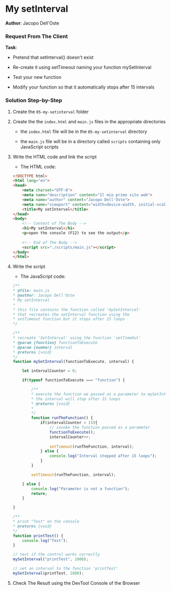 # My setInterval

**Author**: Jacopo Dell'Oste 

### Request From The Client

**Task**: 

- Pretend that setInterval() doesn't exist

- Re-create it using setTimeout naming your function mySetInterval

- Test your new function

- Modify your function so that it automatically stops after 15 intervals

### Solution Step-by-Step

1. Create the  `05-my-setinterval` folder

2. Create the the `index.html` and `main.js` files in the appropriate directories

    * the `index.html` file will be in the `05-my-setinterval` directory

    * the `main.js` file will be in a directory called `scripts` containing only JavaScript scripts

3. Write the HTML code and link the script
    
    * The HTML code:

    ```HTML 
    <!DOCTYPE html>
    <html lang="en">
    <head>
        <meta charset="UTF-8">
        <meta name="description" content="Il mio primo sito web">
        <meta name="author" content="Jacopo Dell'Oste">
        <meta name="viewport" content="width=device-width, initial-scale=1.0">
        <title>My setInterval</title>
    </head>
    <body>
        <!-- Content of The Body -->
        <h1>My setInterval</h1>
        <p>open the console (F12) to see the output</p>
        
        <!-- End of The Body -->
        <script src="./scripts/main.js"></script>
    </body>
    </html>
    ```

4. Write the script  

    * The JavaScript code:

    ```javascript
    /**
    * @file: main.js
    * @author: Jacopo Dell'Oste
    * My setInterval
    *
    * this file contains the function called 'mySetInterval' 
    * that recreates the setInterval function using the 
    * setTimeout function but it stops after 15 loops
    */

    /**
    * recreate 'SetInterval' using the function 'setTimeOut'
    * @param {function} functionToExecute
    * @param {number} interval
    * @returns {void}
    */
    function mySetInterval(functionToExecute, interval) {

        let intervalCounter = 0;

        if(typeof functionToExecute === "function") {

            /**
            * execute the function we passed as a parameter to mySetInterval
            * the interval will stop after 15 loops
            * @returns {void}
            * 
            */
            function runTheFunction() {
                if(intervalCounter < 15){
                    // invoke the function passed as a parameter
                    functionToExecute();
                    intervalCounter++;
            
                    setTimeout(runTheFunction, interval);
                } else {
                    console.log("Interval stopped after 15 loops");
                }
            }

            setTimeout(runTheFunction, interval);

        } else {
            console.log("Parameter is not a function");
            return;
        }

    }

    /**
    * print "Test" on the console
    * @returns {void}
    */
    function printTest() {
        console.log("Test");
    } 

    // test if the control works correctly
    mySetInterval("printTest", 1000);

    // set an interval to the function 'printTest'
    mySetInterval(printTest, 1000);
    ```

5. Check The Result using the DevTool Console of the Browser
